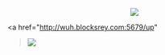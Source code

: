 <p align="center">
  <img src="http://wuh.blocksrey.com:5679/" />
</p>

<a href="http://wuh.blocksrey.com:5679/up"
  ><img src="https://blocksrey.com/dokka/niku.gif"
/></a>
